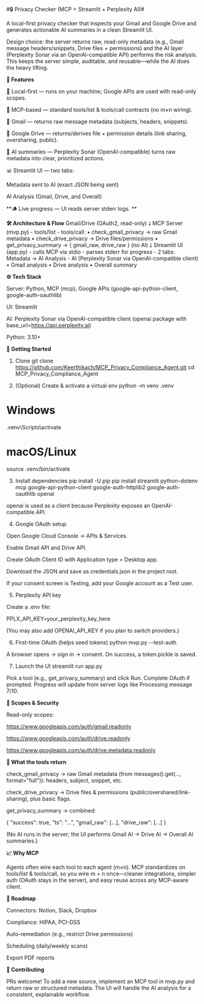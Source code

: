 #🔒 Privacy Checker (MCP + Streamlit + Perplexity AI)#

A local-first privacy checker that inspects your Gmail and Google Drive and generates actionable AI summaries in a clean Streamlit UI.

Design choice: the server returns raw, read-only metadata (e.g., Gmail message headers/snippets, Drive files + permissions) and the AI layer (Perplexity Sonar via an OpenAI-compatible API) performs the risk analysis. This keeps the server simple, auditable, and reusable—while the AI does the heavy lifting.

**🌟 Features**

🔐 Local-first — runs on your machine; Google APIs are used with read-only scopes.

🔌 MCP-based — standard tools/list & tools/call contracts (no m×n wiring).

📧 Gmail — returns raw message metadata (subjects, headers, snippets).

📂 Google Drive — returns/derives file + permission details (link sharing, oversharing, public).

🧠 AI summaries — Perplexity Sonar (OpenAI-compatible) turns raw metadata into clear, prioritized actions.

📊 Streamlit UI — two tabs:

Metadata sent to AI (exact JSON being sent)

AI Analysis (Gmail, Drive, and Overall)

**🪵 Live progress — UI reads server stderr logs. **

**🛠️ Architecture & Flow**
Gmail/Drive (OAuth2, read-only)
         ⭣
      MCP Server (mvp.py)
         - tools/list
         - tools/call:
             • check_gmail_privacy    → raw Gmail metadata
             • check_drive_privacy    → Drive files/permissions
             • get_privacy_summary    → { gmail_raw, drive_raw } (no AI)
         ⭣
   Streamlit UI (app.py)
         - calls MCP via stdio
         - parses stderr for progress
         - 2 tabs: Metadata → AI Analysis
         - AI (Perplexity Sonar via OpenAI-compatible client)
             • Gmail analysis
             • Drive analysis
             • Overall summary

**⚙️ Tech Stack**

Server: Python, MCP (mcp), Google APIs (google-api-python-client, google-auth-oauthlib)

UI: Streamlit

AI: Perplexity Sonar via OpenAI-compatible client (openai package with base_url=https://api.perplexity.ai)

Python: 3.10+

**🚀 Getting Started**
1) Clone
git clone https://github.com/Keerthikach/MCP_Privacy_Compliance_Agent.git
cd MCP_Privacy_Compliance_Agent

2) (Optional) Create & activate a virtual env
python -m venv .venv
# Windows
.venv\Scripts\activate
# macOS/Linux
source .venv/bin/activate

3) Install dependencies
pip install -U pip
pip install streamlit python-dotenv mcp google-api-python-client google-auth-httplib2 google-auth-oauthlib openai


openai is used as a client because Perplexity exposes an OpenAI-compatible API.

4) Google OAuth setup

Open Google Cloud Console → APIs & Services.

Enable Gmail API and Drive API.

Create OAuth Client ID with Application type = Desktop app.

Download the JSON and save as credentials.json in the project root.

If your consent screen is Testing, add your Google account as a Test user.

5) Perplexity API key

Create a .env file:

PPLX_API_KEY=your_perplexity_key_here


(You may also add OPENAI_API_KEY if you plan to switch providers.)

6) First-time OAuth (helps seed tokens)
python mvp.py --test-auth


A browser opens → sign in → consent. On success, a token.pickle is saved.

7) Launch the UI
streamlit run app.py


Pick a tool (e.g., get_privacy_summary) and click Run. Complete OAuth if prompted. Progress will update from server logs like Processing message 7/10.

**🔐 Scopes & Security**

Read-only scopes:

https://www.googleapis.com/auth/gmail.readonly

https://www.googleapis.com/auth/drive.readonly

https://www.googleapis.com/auth/drive.metadata.readonly



**🧭 What the tools return**

check_gmail_privacy → raw Gmail metadata (from messages().get(..., format="full")): headers, subject, snippet, etc.

check_drive_privacy → Drive files & permissions (public/overshared/link-sharing), plus basic flags.

get_privacy_summary → combined:

{
  "success": true,
  "ts": "...",
  "gmail_raw": [...],
  "drive_raw": [...]
}


(No AI runs in the server; the UI performs Gmail AI → Drive AI → Overall AI summaries.)



**📈 Why MCP**

Agents often wire each tool to each agent (m×n).
MCP standardizes on tools/list & tools/call, so you wire m + n once—cleaner integrations, simpler auth (OAuth stays in the server), and easy reuse across any MCP-aware client.

**🔮 Roadmap**

Connectors: Notion, Slack, Dropbox

Compliance: HIPAA, PCI-DSS

Auto-remediation (e.g., restrict Drive permissions)

Scheduling (daily/weekly scans)

Export PDF reports

**🤝 Contributing**

PRs welcome! To add a new source, implement an MCP tool in mvp.py and return raw or structured metadata. The UI will handle the AI analysis for a consistent, explainable workflow.


